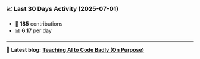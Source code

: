 <!--START_STATS-->
### 📈 Last 30 Days Activity (2025-07-01)  
- 🧮 **185** contributions  
- 📊 **6.17** per day
---
📝 **Latest blog:** [**Teaching AI to Code Badly (On Purpose)**](https://andriak.com/blog/badly-trained-ai)
<!--END_STATS-->
